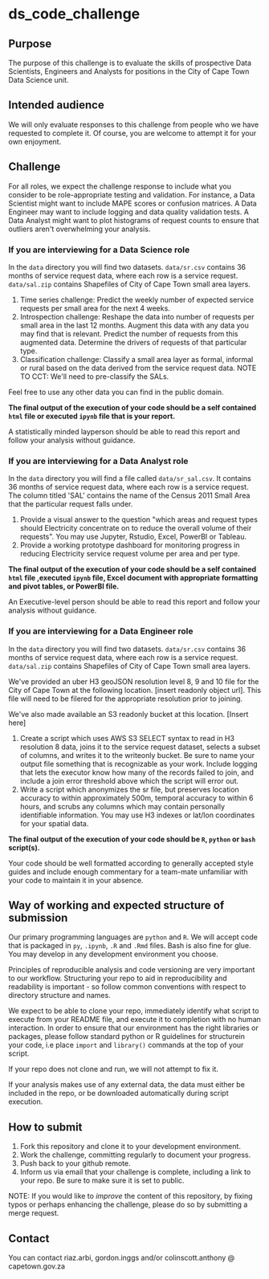 # ds_code_challenge

## Purpose

The purpose of this challenge is to evaluate the skills of prospective Data Scientists, Engineers and Analysts for positions in the City of Cape Town Data Science unit. 

## Intended audience

We will only evaluate responses to this challenge from people who we have requested to complete it. Of course, you are welcome to attempt it for your own enjoyment.

## Challenge

For all roles, we expect the challenge response to include what you consider to be role-appropriate testing and validation. For instance, a Data Scientist might want to include MAPE scores or confusion matrices. A Data Engineer may want to include logging and data quality validation tests. A Data Analyst might want to plot histograms of request counts to ensure that outliers aren't overwhelming your analysis.

### If you are interviewing for a Data Science role

In the `data` directory you will find two datasets. `data/sr.csv` contains 36 months of service request data, where each row is a service request. `data/sal.zip` contains Shapefiles of City of Cape Town small area layers. 

1. Time series challenge: Predict the weekly number of expected service requests per small area for the next 4 weeks.
2. Introspection challenge: Reshape the data into number of requests per small area in the last 12 months. Augment this data with any data you may find that is relevant. Predict the number of requests from this augmented data. Determine the drivers of requests of that particular type.
3. Classification challenge: Classify a small area layer as formal, informal or rural based on the data derived from the service request data. NOTE TO CCT: We'll need to pre-classify the SALs.

Feel free to use any other data you can find in the public domain.

**The final output of the execution of your code should be a self contained `html` file or executed `ipynb` file that is your report.** 
 
A statistically minded layperson should be able to read this report and follow your analysis without guidance. 

### If you are interviewing for a Data Analyst role

In the `data` directory you will find a file called `data/sr_sal.csv`. It contains 36 months of service request data, where each row is a service request. The column titled 'SAL' contains the name of the Census 2011 Small Area that the particular request falls under.

1. Provide a visual answer to the question "which areas and request types should Electricity concentrate on to reduce the overall volume of their requests". You may use Jupyter, Rstudio, Excel, PowerBI or Tableau.
2. Provide a working prototype dashboard for monitoring progress in reducing Electricity service request volume per area and per type.

**The final output of the execution of your code should be a self contained `html` file ,executed `ipynb` file, Excel document with appropriate formatting and pivot tables, or PowerBI file.** 
 
An Executive-level person should be able to read this report and follow your analysis without guidance. 

### If you are interviewing for a Data Engineer role

In the `data` directory you will find two datasets. `data/sr.csv` contains 36 months of service request data, where each row is a service request. `data/sal.zip` contains Shapefiles of City of Cape Town small area layers. 

We've provided an uber H3 geoJSON resolution level 8, 9 and 10 file for the City of Cape Town at the following location. [insert readonly object url]. This file will need to be filered for the appropriate resolution prior to joining.

We've also made available an S3 readonly bucket at this location. [Insert here]

1. Create a script which uses AWS S3 SELECT syntax to read in H3 resolution 8 data, joins it to the service request dataset, selects a subset of columns, and writes it to the writeonly bucket. Be sure to name your output file something that is recognizable as your work. Include logging that lets the executor know how many of the records failed to join, and include a join error threshold above which the script will error out. 
2. Write a script which anonymizes the sr file, but preserves location accuracy to within approximately 500m, temporal accuracy to within 6 hours, and scrubs any columns which may contain personally identifiable information. You may use H3 indexes or lat/lon coordinates for your spatial data.

**The final output of the execution of your code should be `R`, `python` or `bash` script(s).** 
 
Your code should be well formatted according to generally accepted style guides and include enough commentary for a team-mate unfamiliar with your code to maintain it in your absence.

## Way of working and expected structure of submission

Our primary programming languages are `python` and `R`. We will accept code that is packaged in `py`, `.ipynb`, `.R` and `.Rmd` files. Bash is also fine for glue. You may develop in any development environment you choose. 

Principles of reproducible analysis and code versioning are very important to our workflow. Structuring your repo to aid in reproducibility and readability is important - so follow common conventions with respect to directory structure and names.

We expect to be able to clone your repo, immediately identify what script to execute from your README file, and execute it to completion with no human interaction. In order to ensure that our environment has the right libraries or packages, please follow standard python or R guidelines for structurein your code, i.e place `import` and `library()` commands at the top of your script.

If your repo does not clone and run, we will not attempt to fix it.

If your analysis makes use of any external data, the data must either be included in the repo, or be downloaded automatically during script execution.


## How to submit

1. Fork this repository and clone it to your development environment. 
2. Work the challenge, committing regularly to document your progress.
3. Push back to your github remote.
4. Inform us via email that your challenge is complete, including a link to your repo. Be sure to make sure it is set to public.

NOTE: If you would like to _improve_ the content of this repository, by fixing typos or perhaps enhancing the challenge, please do so by submitting a merge request.

## Contact

You can contact riaz.arbi, gordon.inggs and/or colinscott.anthony @ capetown.gov.za
